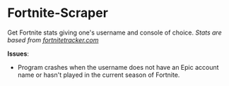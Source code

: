 # Fortnite-Scraper
Get Fortnite stats giving one's username and console of choice.
*Stats are based from [fortnitetracker.com](https://fortnitetracker.com/)*

**Issues**:
- Program crashes when the username does not have an Epic account name or hasn't played in the current season of Fortnite.
